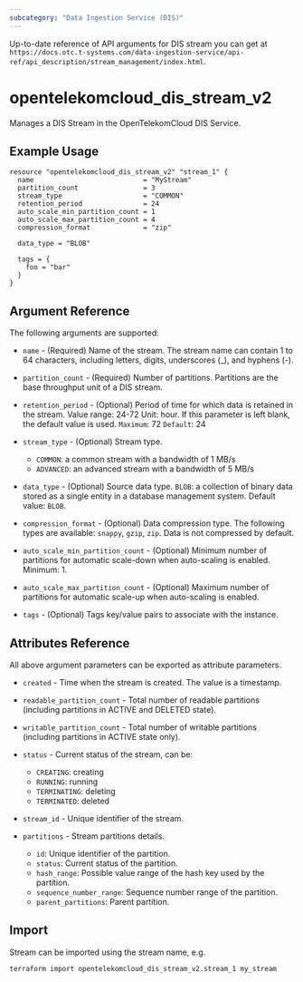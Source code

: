 ```yaml
---
subcategory: "Data Ingestion Service (DIS)"
---
```


Up-to-date reference of API arguments for DIS stream you can get at
`https://docs.otc.t-systems.com/data-ingestion-service/api-ref/api_description/stream_management/index.html`.

# opentelekomcloud_dis_stream_v2

Manages a DIS Stream in the OpenTelekomCloud DIS Service.

## Example Usage

```hcl
resource "opentelekomcloud_dis_stream_v2" "stream_1" {
  name                           = "MyStream"
  partition_count                = 3
  stream_type                    = "COMMON"
  retention_period               = 24
  auto_scale_min_partition_count = 1
  auto_scale_max_partition_count = 4
  compression_format             = "zip"

  data_type = "BLOB"

  tags = {
    foo = "bar"
  }
}
```

## Argument Reference

The following arguments are supported:

* `name` - (Required) Name of the stream. The stream name can contain 1 to 64 characters,
  including letters, digits, underscores (_), and hyphens (-).

* `partition_count` - (Required) Number of partitions. Partitions are the base throughput unit of a DIS stream.

* `retention_period` - (Optional) Period of time for which data is retained in the stream.
  Value range: 24-72 Unit: hour. If this parameter is left blank, the default value is used.
  `Maximum`: 72
  `Default`: 24

* `stream_type` - (Optional) Stream type.
  * `COMMON`: a common stream with a bandwidth of 1 MB/s
  * `ADVANCED`: an advanced stream with a bandwidth of 5 MB/s

* `data_type` - (Optional) Source data type.
  `BLOB`: a collection of binary data stored as a single entity in a database management system.
  Default value: `BLOB`.

* `compression_format` - (Optional) Data compression type. The following types are available:
  `snappy`, `gzip`, `zip`. Data is not compressed by default.

* `auto_scale_min_partition_count` - (Optional) Minimum number of partitions for automatic scale-down
  when auto-scaling is enabled. Minimum: 1.

* `auto_scale_max_partition_count` - (Optional) Maximum number of partitions for automatic scale-up when auto-scaling is enabled.

* `tags` - (Optional) Tags key/value pairs to associate with the instance.

## Attributes Reference

All above argument parameters can be exported as attribute parameters.

* `created` - Time when the stream is created. The value is a timestamp.

* `readable_partition_count` - Total number of readable partitions (including partitions in ACTIVE and DELETED state).

* `writable_partition_count` - Total number of writable partitions (including partitions in ACTIVE state only).

* `status` - Current status of the stream, can be:
  * `CREATING`: creating
  * `RUNNING`: running
  * `TERMINATING`: deleting
  * `TERMINATED`: deleted

* `stream_id` - Unique identifier of the stream.

* `partitions` - Stream partitions details.
  * `id`: Unique identifier of the partition.
  * `status`: Current status of the partition.
  * `hash_range`: Possible value range of the hash key used by the partition.
  * `sequence_number_range`: Sequence number range of the partition.
  * `parent_partitions`: Parent partition.

## Import

Stream can be imported using the stream name, e.g.

```shell
terraform import opentelekomcloud_dis_stream_v2.stream_1 my_stream
```

